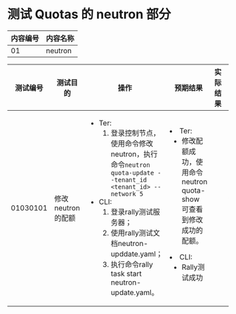 # 测试 Quotas 的 neutron 部分

|内容编号|内容名称|
|--------|--------|
|01|neutron|


|测试编号|测试目的|操作|预期结果|实际结果|备注|Rally/Tempest/None|
|--------|--------|----|--------|--------|----|------------------|
|01030101|修改 neutron 的配额|<ul><li>Ter:<ol><li>登录控制节点，使用命令修改neutron，执行命令```neutron quota-update --tenant_id <tenant_id> --network 5```</li></ol></li><li>CLI:<ol><li>登录rally测试服务器；</li><li>使用rally测试文档neutron-upddate.yaml；</li><li>执行命令rally task start neutron-update.yaml。</li></ol></li></ul>|</li><li>Ter:<ul><li>修改配额成功，使用命令neutron quota-show 可查看到修改成功的配额。</li></ul></li><li>CLI:<ul><li>Rally测试成功</li></ul></li></ul>||rally 参数缺失|Rally:</br>neutron-update.yaml|
